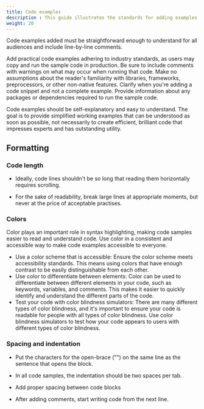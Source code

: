 ```yaml
---
title: Code examples
description : This guide illustrates the standards for adding examples of code in the documentation.
weight: 20
---
```


Code examples added must be straightforward enough to understand for all audiences and include line-by-line comments.

Add practical code examples adhering to industry standards, as users may copy and run the sample code in production. Be sure to include comments with warnings on what may occur when running that code. Make no assumptions about the reader's familiarity with libraries, frameworks, preprocessors, or other non-native features.
Clarify when you're adding a code snippet and not a complete example. Provide information about any packages or dependencies required to run the sample code.

Code examples should be self-explanatory and easy to understand. The goal is to provide simplified working examples that can be understood as soon as possible, not necessarily to create efficient, brilliant code that impresses experts and has outstanding utility.


## Formatting 

### Code length

- Ideally, code lines shouldn't be so long that reading them horizontally requires scrolling.

- For the sake of readability, break large lines at appropriate moments, but never at the price of acceptable practises.


### Colors
Color plays an important role in syntax highlighting, making code samples easier to read and understand code. Use color in a consistent and accessible way to make code examples accessible to everyone.

- Use a color scheme that is accessible: Ensure the color scheme meets accessibility standards. This means using colors that have enough contrast to be easily distinguishable from each other. 
- Use color to differentiate between elements: Color can be used to differentiate between different elements in your code, such as keywords, variables, and comments. This makes it easier to quickly identify and understand the different parts of the code.
- Test your code with color blindness simulators: There are many different types of color blindness, and it's important to ensure your code is readable for people with all types of color blindness. Use color blindness simulators to test how your code appears to users with different types of color blindness.


### Spacing and indentation

- Put the characters for the open-brace ("") on the same line as the sentence that opens the block.

- In all code samples, the indentation should be two spaces per tab.

- Add proper spacing between code blocks

- After adding comments, start writing code from the next line.

